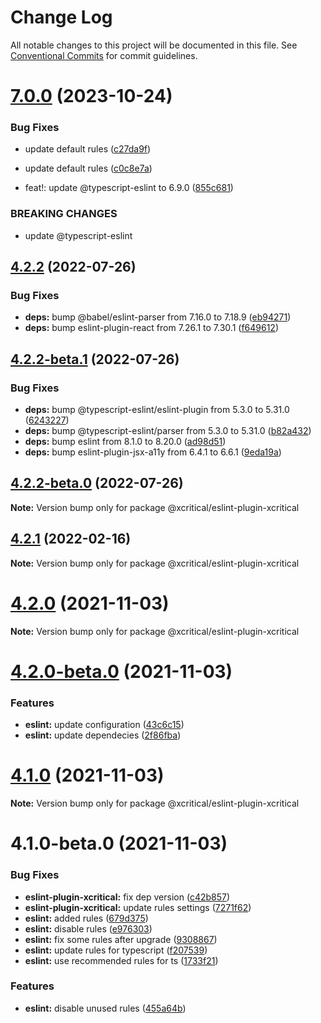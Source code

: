 # Change Log

All notable changes to this project will be documented in this file.
See [Conventional Commits](https://conventionalcommits.org) for commit guidelines.

# [7.0.0](https://github.com/xcritical-software/xc-front-presets/compare/@xcritical/eslint-plugin-xcritical@4.2.2...@xcritical/eslint-plugin-xcritical@7.0.0) (2023-10-24)


### Bug Fixes

* update default rules ([c27da9f](https://github.com/xcritical-software/xc-front-presets/commit/c27da9f1f513cd896aa575865c4105c2252cb77e))
* update default rules ([c0c8e7a](https://github.com/xcritical-software/xc-front-presets/commit/c0c8e7a3c84056e2e6b18aac8dc541c96ccb105f))


* feat!: update @typescript-eslint to 6.9.0 ([855c681](https://github.com/xcritical-software/xc-front-presets/commit/855c681efb814f9e7b63fc4076c5fdc63cf6fea5))


### BREAKING CHANGES

* update @typescript-eslint





## [4.2.2](https://github.com/xcritical-software/xc-front-presets/compare/@xcritical/eslint-plugin-xcritical@4.2.2-beta.1...@xcritical/eslint-plugin-xcritical@4.2.2) (2022-07-26)


### Bug Fixes

* **deps:** bump @babel/eslint-parser from 7.16.0 to 7.18.9 ([eb94271](https://github.com/xcritical-software/xc-front-presets/commit/eb9427177b9948b3f4c5dd12eec960fe6deab109))
* **deps:** bump eslint-plugin-react from 7.26.1 to 7.30.1 ([f649612](https://github.com/xcritical-software/xc-front-presets/commit/f64961200c1fd7dd422aaf1f552c3edb722e6215))





## [4.2.2-beta.1](https://github.com/xcritical-software/xc-front-presets/compare/@xcritical/eslint-plugin-xcritical@4.2.2-beta.0...@xcritical/eslint-plugin-xcritical@4.2.2-beta.1) (2022-07-26)


### Bug Fixes

* **deps:** bump @typescript-eslint/eslint-plugin from 5.3.0 to 5.31.0 ([6243227](https://github.com/xcritical-software/xc-front-presets/commit/624322784a9ad15eff06bfcd64dc338d0e98172a))
* **deps:** bump @typescript-eslint/parser from 5.3.0 to 5.31.0 ([b82a432](https://github.com/xcritical-software/xc-front-presets/commit/b82a4325a8509128d00bad88fe0c138a920b7bae))
* **deps:** bump eslint from 8.1.0 to 8.20.0 ([ad98d51](https://github.com/xcritical-software/xc-front-presets/commit/ad98d513c40b35c1958cff532473a29f39e45c60))
* **deps:** bump eslint-plugin-jsx-a11y from 6.4.1 to 6.6.1 ([9eda19a](https://github.com/xcritical-software/xc-front-presets/commit/9eda19a49c41d38ec9746d3a82b130bdb4a2e79d))





## [4.2.2-beta.0](https://github.com/xcritical-software/xc-front-presets/compare/@xcritical/eslint-plugin-xcritical@4.2.1...@xcritical/eslint-plugin-xcritical@4.2.2-beta.0) (2022-07-26)

**Note:** Version bump only for package @xcritical/eslint-plugin-xcritical





## [4.2.1](https://github.com/xcritical-software/xc-front-presets/compare/@xcritical/eslint-plugin-xcritical@4.2.0...@xcritical/eslint-plugin-xcritical@4.2.1) (2022-02-16)

**Note:** Version bump only for package @xcritical/eslint-plugin-xcritical





# [4.2.0](https://github.com/xcritical-software/xc-front-presets/compare/@xcritical/eslint-plugin-xcritical@4.2.0-beta.0...@xcritical/eslint-plugin-xcritical@4.2.0) (2021-11-03)

**Note:** Version bump only for package @xcritical/eslint-plugin-xcritical





# [4.2.0-beta.0](https://github.com/xcritical-software/xc-front-presets/compare/@xcritical/eslint-plugin-xcritical@4.1.0...@xcritical/eslint-plugin-xcritical@4.2.0-beta.0) (2021-11-03)


### Features

* **eslint:** update configuration ([43c6c15](https://github.com/xcritical-software/xc-front-presets/commit/43c6c152ac85e050c2bbb045c44fe0a0cdb650ab))
* **eslint:** update dependecies ([2f86fba](https://github.com/xcritical-software/xc-front-presets/commit/2f86fba3a513acecf86745d52c025037510f8efa))





# [4.1.0](https://github.com/xcritical-software/xc-front-presets/compare/@xcritical/eslint-plugin-xcritical@4.1.0-beta.0...@xcritical/eslint-plugin-xcritical@4.1.0) (2021-11-03)

**Note:** Version bump only for package @xcritical/eslint-plugin-xcritical





# 4.1.0-beta.0 (2021-11-03)


### Bug Fixes

* **eslint-plugin-xcritical:** fix dep version ([c42b857](https://github.com/xcritical-software/xc-front-presets/commit/c42b85743565b0c75a7d39232909d6485fd0b18b))
* **eslint-plugin-xcritical:** update rules settings ([7271f62](https://github.com/xcritical-software/xc-front-presets/commit/7271f62d513bcc930746da5d9eabc4468cbf9570))
* **eslint:** added rules ([679d375](https://github.com/xcritical-software/xc-front-presets/commit/679d375e95f65f285a64d7dc49d622cb64388d56))
* **eslint:** disable rules ([e976303](https://github.com/xcritical-software/xc-front-presets/commit/e976303b6ad64f0b53bc0262eb4f46f82c1ba819))
* **eslint:** fix some rules after upgrade ([9308867](https://github.com/xcritical-software/xc-front-presets/commit/930886745334b19e9ad46ccf4293b88071550f71))
* **eslint:** update rules for typescript ([f207539](https://github.com/xcritical-software/xc-front-presets/commit/f207539813d31d7850be3e8b62270bb451b39807))
* **eslint:** use recommended rules for ts ([1733f21](https://github.com/xcritical-software/xc-front-presets/commit/1733f21ea6cbf384d201db5c2b5c9640a02e944a))


### Features

* **eslint:** disable unused rules ([455a64b](https://github.com/xcritical-software/xc-front-presets/commit/455a64bda53d9cb4511511aa9acfa1b280fddfcf))
